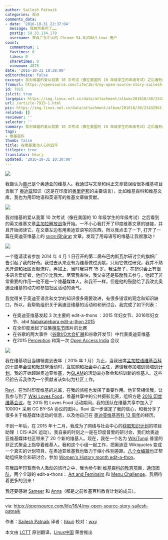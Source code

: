 ```yaml
---
author: Sailesh Patnaik
categories: 观点
comments_data:
- date: '2016-10-31 22:37:04'
  message: 我居然看完了……
  postip: 59.33.134.179
  username: 来自广东中山的 Chrome 54.0|GNU/Linux 用户
count:
  commentnum: 1
  favtimes: 0
  likes: 0
  sharetimes: 0
  viewnum: 4875
date: '2016-10-31 10:38:00'
editorchoice: false
excerpt: 我对维基的爱从我第 10 次考试（像在美国的 10 年级学生的年级考试）之后看到的英文维基文章孟加拉解放战争开始
fromurl: https://opensource.com/life/16/4/my-open-source-story-sailesh-patnaik
id: 7915
islctt: true
largepic: https://img.linux.net.cn/data/attachment/album/201610/30/234329kt15dpfzaztpotz3.jpg
url: /article-7915-1.html
pic: https://img.linux.net.cn/data/attachment/album/201610/30/234329kt15dpfzaztpotz3.jpg.thumb.jpg
related: []
reviewer: ''
selector: ''
summary: 我对维基的爱从我第 10 次考试（像在美国的 10 年级学生的年级考试）之后看到的英文维基文章孟加拉解放战争开始
tags:
- 维基百科
thumb: false
title: 在维基激动人心的四年
titlepic: true
translator: hkurj
updated: '2016-10-31 10:38:00'
---
```


![](https://img.linux.net.cn/data/attachment/album/201610/30/234329kt15dpfzaztpotz3.jpg)


我自认为自己是个奥迪亚的维基人。我通过写文章和纠正文章错误给很多维基项目贡献了<ruby> <a href="https://en.wikipedia.org/wiki/Odia_language">  奥迪亚 </a> <rp>  （ </rp> <rt>  Odia </rt> <rp>  ） </rp></ruby>知识（这是在印度的[奥里萨邦](https://en.wikipedia.org/wiki/Odisha)的主要语言），比如维基百科和维基文库，我也为用印地语和英语写的维基文章做贡献。


![](https://img.linux.net.cn/data/attachment/album/201610/30/234329s6mi0muyzu2edtmy.jpg)


我对维基的爱从我第 10 次考试（像在美国的 10 年级学生的年级考试）之后看到的英文维基文章[孟加拉解放战争](https://en.wikipedia.org/wiki/Bangladesh_Liberation_War)开始。一不小心我打开了印度维基文章的链接，并且开始阅读它。在文章左边有用奥迪亚语写的东西，所以我点击了一下, 打开了一篇在奥迪亚维基上的 [ଭାରତ/Bhārat](https://or.wikipedia.org/s/d2) 文章。发现了用母语写的维基让我很激动！


![](https://img.linux.net.cn/data/attachment/album/201610/30/234330b6ogygzt1ay1xbz1.png)


一个邀请读者参加 2014 年 4 月 1 日召开的第二届布巴内斯瓦尔研讨会的旗帜广告引起了我的好奇。我过去从来没有为维基做过贡献，只用它做过研究，我并不熟悉开源和社区贡献流程。再加上，当时我只有 15 岁。我注册了，在研讨会上有很多语言爱好者，他们全比我大。尽管我害怕，我父亲还是鼓励我去参与。他起了非常重要的作用—他不是一个维基媒体人，和我不一样，但是他的鼓励给了我改变奥迪亚维基的动力和参加社区活动的勇气。


我觉得关于奥迪亚语言和文学的知识很多需要改进，有很多错误的观念和知识缺口，所以，我帮助组织关于奥迪亚维基的活动和和研讨会，我完成了如下列表：


* 在奥迪亚维基发起 3 次主要的 edit-a-thons ：2015 年妇女节、2016年妇女节、abd [Nabakalebara edit-a-thon 2015](https://or.wikipedia.org/s/toq)
* 在全印度发起了征集[檀车节](https://commons.wikimedia.org/wiki/Commons:The_Rathyatra_Challenge)图片的比赛
* 在谷歌的两大事件（[谷歌I/O大会扩展](http://cis-india.org/openness/blog-old/odia-wikipedia-meets-google-developer-group)和谷歌开发节）中代表奥迪亚维基
* 在2015 [Perception](http://perception.cetb.in/events/odia-wikipedia-event/) 和第一次 [Open Access India](https://opencon2015kolkata.sched.org/speaker/sailesh.patnaik007) 会议


![](https://img.linux.net.cn/data/attachment/album/201610/30/234330gkxp3tyzrrpmuy51.jpg)


我在维基项目当编辑直到去年（ 2015 年 1 月）为止，当我出席[孟加拉语维基百科的十周年会议](https://meta.wikimedia.org/wiki/Bengali_Wikipedia_10th_Anniversary_Celebration_Kolkata)和[毗瑟挐](https://www.facebook.com/vishnu.vardhan.50746?fref=ts)活动时，[互联网和社会中心](http://cis-india.org/)主任，邀请我参加[培训师培训计划](https://meta.wikimedia.org/wiki/CIS-A2K/Events/Train_the_Trainer_Program/2015)。我的开始超越奥迪亚维基，为[GLAM](https://en.wikipedia.org/wiki/Wikipedia:GLAM)的活动举办聚会和培训新的维基人。这些经验告诉我作为一个贡献者该如何为社区工作。


[Ravi](https://www.facebook.com/ravidreams?fref=ts)，在当时印度维基的总监，在我的旅程也发挥了重要作用。他非常相信我，让我参与到了 [Wiki Loves Food](https://commons.wikimedia.org/wiki/Commons:Wiki_Loves_Food)，维基共享中的公共摄影比赛，组织方是 [2016 印度维基会议](https://meta.wikimedia.org/wiki/WikiConference_India_2016)。在 2015 的 Loves Food 活动期间，我的团队在维基共享中加入了 10000+ 采用 CC BY-SA 协议的图片。Ravi 进一步坚定了我的信心，和我分享了很多关于维基媒体运动的信息，以及他自己在 [奥迪亚维基百科 13 周年](https://or.wikipedia.org/s/sml)的经历。


不到一年后，在 2015 年十二月，我成为了网络与社会中心的[获取知识计划](https://meta.wikimedia.org/wiki/CIS-A2K)的项目助理（ CIS-A2K 运动）。我自豪的时刻之一是在印度普里的研讨会，我们给奥迪亚维基媒体社区带来了 20 个新的维基人。现在，我在一个名为 [WikiTungi](https://or.wikipedia.org/s/xgx) 普里的非正式聚会上指导着维基人。我和这个小组一起工作，把奥迪亚 Wikiquotes 变成一个真实的计划项目。在奥迪亚维基我也致力于缩小性别差距。[八个女编辑](https://or.wikipedia.org/s/ysg)也正帮助组织聚会和研讨会，参加 [Women's History month edit-a-thon](https://or.wikipedia.org/s/ynj)。


在我四年短暂而令人激动的旅行之中，我也参与到 [维基百科的教育项目](https://outreach.wikimedia.org/wiki/Education)，[通讯团队](https://outreach.wikimedia.org/wiki/Talk:Education/News#Call_for_volunteers)，两个全球的 edit-a-thons： [Art and Feminsim](https://en.wikipedia.org/wiki/User_talk:Saileshpat#Barnstar_for_Art_.26_Feminism_Challenge) 和 [Menu Challenge](https://opensource.com/life/15/11/tasty-translations-the-open-source-way)。我期待着更多的到来！


我还要感谢 [Sameer](https://www.facebook.com/samirsharbaty?fref=ts) 和 [Anna](https://www.facebook.com/anna.koval.737?fref=ts)（都是之前维基百科教育计划的成员）。




---


via: <https://opensource.com/life/16/4/my-open-source-story-sailesh-patnaik>


作者：[Sailesh Patnaik](https://opensource.com/users/saileshpat) 译者：[hkurj](https://github.com/hkurj) 校对：[wxy](https://github.com/wxy)


本文由 [LCTT](https://github.com/LCTT/TranslateProject) 原创翻译，[Linux中国](https://linux.cn/) 荣誉推出
